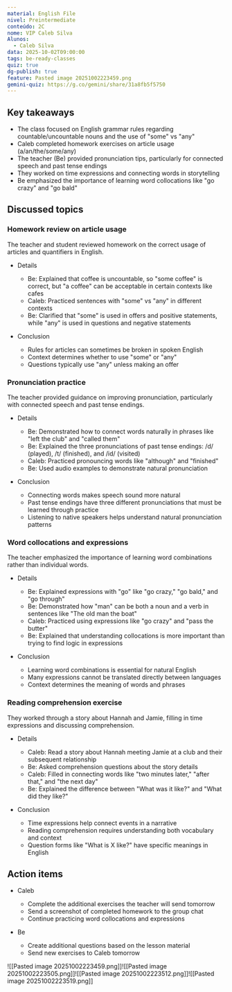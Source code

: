 ```yaml
---
material: English File
nivel: Preintermediate
conteúdo: 2C
nome: VIP Caleb Silva
Alunos:
  - Caleb Silva
data: 2025-10-02T09:00:00
tags: be-ready-classes
quiz: true
dg-publish: true
feature: Pasted image 20251002223459.png
gemini-quiz: https://g.co/gemini/share/31a8fb5f5750
---
```

## Key takeaways

- The class focused on English grammar rules regarding countable/uncountable nouns and the use of "some" vs "any"
- Caleb completed homework exercises on article usage (a/an/the/some/any)
- The teacher (Be) provided pronunciation tips, particularly for connected speech and past tense endings
- They worked on time expressions and connecting words in storytelling
- Be emphasized the importance of learning word collocations like "go crazy" and "go bald"

## Discussed topics

### Homework review on article usage

The teacher and student reviewed homework on the correct usage of articles and quantifiers in English.

- Details
    
    - Be: Explained that coffee is uncountable, so "some coffee" is correct, but "a coffee" can be acceptable in certain contexts like cafes
    - Caleb: Practiced sentences with "some" vs "any" in different contexts
    - Be: Clarified that "some" is used in offers and positive statements, while "any" is used in questions and negative statements
- Conclusion
    
    - Rules for articles can sometimes be broken in spoken English
    - Context determines whether to use "some" or "any"
    - Questions typically use "any" unless making an offer

### Pronunciation practice

The teacher provided guidance on improving pronunciation, particularly with connected speech and past tense endings.

- Details
    
    - Be: Demonstrated how to connect words naturally in phrases like "left the club" and "called them"
    - Be: Explained the three pronunciations of past tense endings: /d/ (played), /t/ (finished), and /id/ (visited)
    - Caleb: Practiced pronouncing words like "although" and "finished"
    - Be: Used audio examples to demonstrate natural pronunciation
- Conclusion
    
    - Connecting words makes speech sound more natural
    - Past tense endings have three different pronunciations that must be learned through practice
    - Listening to native speakers helps understand natural pronunciation patterns

### Word collocations and expressions

The teacher emphasized the importance of learning word combinations rather than individual words.

- Details
    
    - Be: Explained expressions with "go" like "go crazy," "go bald," and "go through"
    - Be: Demonstrated how "man" can be both a noun and a verb in sentences like "The old man the boat"
    - Caleb: Practiced using expressions like "go crazy" and "pass the butter"
    - Be: Explained that understanding collocations is more important than trying to find logic in expressions
- Conclusion
    
    - Learning word combinations is essential for natural English
    - Many expressions cannot be translated directly between languages
    - Context determines the meaning of words and phrases

### Reading comprehension exercise

They worked through a story about Hannah and Jamie, filling in time expressions and discussing comprehension.

- Details
    
    - Caleb: Read a story about Hannah meeting Jamie at a club and their subsequent relationship
    - Be: Asked comprehension questions about the story details
    - Caleb: Filled in connecting words like "two minutes later," "after that," and "the next day"
    - Be: Explained the difference between "What was it like?" and "What did they like?"
- Conclusion
    
    - Time expressions help connect events in a narrative
    - Reading comprehension requires understanding both vocabulary and context
    - Question forms like "What is X like?" have specific meanings in English

## Action items

- Caleb
    
    - Complete the additional exercises the teacher will send tomorrow
    - Send a screenshot of completed homework to the group chat
    - Continue practicing word collocations and expressions
- Be
    
    - Create additional questions based on the lesson material
    - Send new exercises to Caleb tomorrow

![[Pasted image 20251002223459.png]]![[Pasted image 20251002223505.png]]![[Pasted image 20251002223512.png]]![[Pasted image 20251002223519.png]]